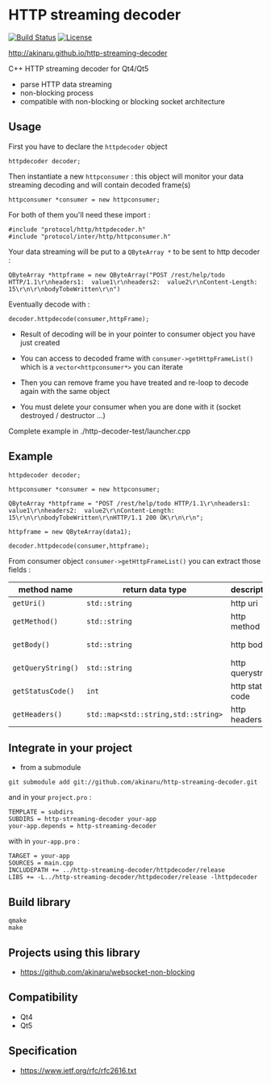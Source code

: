 # HTTP streaming decoder #

[![Build Status](https://travis-ci.org/akinaru/http-streaming-decoder.svg?branch=master)](https://travis-ci.org/akinaru/http-streaming-decoder)
[![License](http://img.shields.io/:license-mit-blue.svg)](LICENSE.md)

http://akinaru.github.io/http-streaming-decoder

C++ HTTP streaming decoder for Qt4/Qt5

* parse HTTP data streaming
* non-blocking process
* compatible with non-blocking or blocking socket architecture

## Usage

First you have to declare the `httpdecoder` object

```
httpdecoder decoder;
```

Then instantiate a new `httpconsumer` : this object will monitor your data streaming decoding and will contain decoded frame(s)

```
httpconsumer *consumer = new httpconsumer;
```

For both of them you'll need these import :
```
#include "protocol/http/httpdecoder.h"
#include "protocol/inter/http/httpconsumer.h"
```

Your data streaming will be put to a `QByteArray *` to be sent to http decoder :
```
QByteArray *httpframe = new QByteArray("POST /rest/help/todo HTTP/1.1\r\nheaders1:  value1\r\nheaders2:  value2\r\nContent-Length:  15\r\n\r\nbodyTobeWritten\r\n")
```

Eventually decode with : 

```
decoder.httpdecode(consumer,httpFrame);
```

* Result of decoding will be in your pointer to consumer object you have just created

* You can access to decoded frame with `consumer->getHttpFrameList()` which is a `vector<httpconsumer*>` you can iterate

* Then you can remove frame you have treated and re-loop to decode again with the same object

* You must delete your consumer when you are done with it (socket destroyed / destructor ...)

Complete example in ./http-decoder-test/launcher.cpp

## Example

```
httpdecoder decoder;

httpconsumer *consumer = new httpconsumer;

QByteArray *httpframe = "POST /rest/help/todo HTTP/1.1\r\nheaders1:  value1\r\nheaders2:  value2\r\nContent-Length:  15\r\n\r\nbodyTobeWritten\r\nHTTP/1.1 200 OK\r\n\r\n";

httpframe = new QByteArray(data1);

decoder.httpdecode(consumer,httpframe);
```

From consumer object `consumer->getHttpFrameList()` you can extract those fields : 

|  method name       | return data type                  |  description  |  example                |
| -------------------| ----------------------------------|---------------|-------------------------|
| `getUri()`         | `std::string`                       | http uri           |  "/api/rest"              |
| `getMethod()`      | `std::string`                       | http method        |  "POST"                   |
| `getBody()`        | `std::string`                       | http body          |  "{\"data\":\"OK\"}"          |
| `getQueryString()` | `std::string`                       | http querystring   |  "Not Found"              |
| `getStatusCode()`  | `int`                               | http status code   |  404                    |
| `getHeaders()`     | `std::map<std::string,std::string>` | http headers       | ("Content-Length","15") |

## Integrate in your project

* from a submodule

```
git submodule add git://github.com/akinaru/http-streaming-decoder.git
```

and in your `project.pro` :

```
TEMPLATE = subdirs
SUBDIRS = http-streaming-decoder your-app
your-app.depends = http-streaming-decoder
```

with in `your-app.pro` :

```
TARGET = your-app
SOURCES = main.cpp
INCLUDEPATH += ../http-streaming-decoder/httpdecoder/release
LIBS += -L../http-streaming-decoder/httpdecoder/release -lhttpdecoder
```

## Build library

```
qmake
make
```

## Projects using this library

* https://github.com/akinaru/websocket-non-blocking

## Compatibility

* Qt4
* Qt5

## Specification

* https://www.ietf.org/rfc/rfc2616.txt